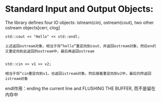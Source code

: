 ﻿Standard Input and Output Objects:
==============

The library defines four IO objects: istream(cin), ostream(cout), two other ostream objects[cerr, clog]

    std::cout << "Hello" << std::endl;

    上述返回ostream对象，相当于将“hello”重定向到cout，并返回ostream对象，然后endl又重定向到此返回的ostream中，最后再返回ostream


    std::cin >> v1 >> v2;

    相当于将“cin重定向到v1，也返回istream对象，然后接着重定向到v2中，最后仍然返回istream对象

endl作用：ending the current line and FLUSHING THE BUFFER, 而不是留在内存中
